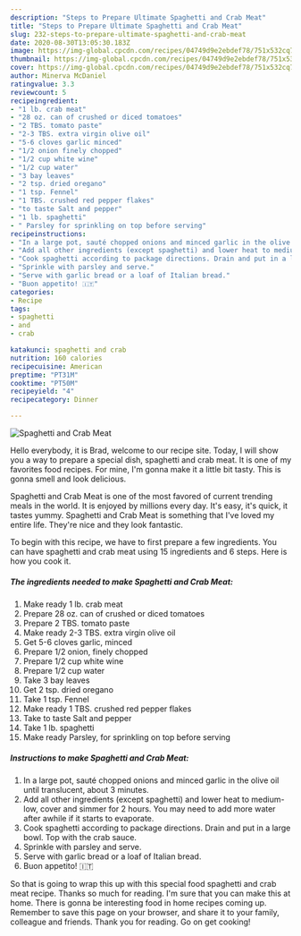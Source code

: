 ```yaml
---
description: "Steps to Prepare Ultimate Spaghetti and Crab Meat"
title: "Steps to Prepare Ultimate Spaghetti and Crab Meat"
slug: 232-steps-to-prepare-ultimate-spaghetti-and-crab-meat
date: 2020-08-30T13:05:30.183Z
image: https://img-global.cpcdn.com/recipes/04749d9e2ebdef78/751x532cq70/spaghetti-and-crab-meat-recipe-main-photo.jpg
thumbnail: https://img-global.cpcdn.com/recipes/04749d9e2ebdef78/751x532cq70/spaghetti-and-crab-meat-recipe-main-photo.jpg
cover: https://img-global.cpcdn.com/recipes/04749d9e2ebdef78/751x532cq70/spaghetti-and-crab-meat-recipe-main-photo.jpg
author: Minerva McDaniel
ratingvalue: 3.3
reviewcount: 5
recipeingredient:
- "1 lb. crab meat"
- "28 oz. can of crushed or diced tomatoes"
- "2 TBS. tomato paste"
- "2-3 TBS. extra virgin olive oil"
- "5-6 cloves garlic minced"
- "1/2 onion finely chopped"
- "1/2 cup white wine"
- "1/2 cup water"
- "3 bay leaves"
- "2 tsp. dried oregano"
- "1 tsp. Fennel"
- "1 TBS. crushed red pepper flakes"
- "to taste Salt and pepper"
- "1 lb. spaghetti"
- " Parsley for sprinkling on top before serving"
recipeinstructions:
- "In a large pot, sauté chopped onions and minced garlic in the olive oil until translucent, about 3 minutes."
- "Add all other ingredients (except spaghetti) and lower heat to medium-low, cover and simmer for 2 hours. You may need to add more water after awhile if it starts to evaporate."
- "Cook spaghetti according to package directions. Drain and put in a large bowl. Top with the crab sauce."
- "Sprinkle with parsley and serve."
- "Serve with garlic bread or a loaf of Italian bread."
- "Buon appetito! 🇮🇹"
categories:
- Recipe
tags:
- spaghetti
- and
- crab

katakunci: spaghetti and crab 
nutrition: 160 calories
recipecuisine: American
preptime: "PT31M"
cooktime: "PT50M"
recipeyield: "4"
recipecategory: Dinner

---
```



![Spaghetti and Crab Meat](https://img-global.cpcdn.com/recipes/04749d9e2ebdef78/751x532cq70/spaghetti-and-crab-meat-recipe-main-photo.jpg)

Hello everybody, it is Brad, welcome to our recipe site. Today, I will show you a way to prepare a special dish, spaghetti and crab meat. It is one of my favorites food recipes. For mine, I'm gonna make it a little bit tasty. This is gonna smell and look delicious.



Spaghetti and Crab Meat is one of the most favored of current trending meals in the world. It is enjoyed by millions every day. It's easy, it's quick, it tastes yummy. Spaghetti and Crab Meat is something that I've loved my entire life. They're nice and they look fantastic.


To begin with this recipe, we have to first prepare a few ingredients. You can have spaghetti and crab meat using 15 ingredients and 6 steps. Here is how you cook it.

<!--inarticleads1-->

##### The ingredients needed to make Spaghetti and Crab Meat:

1. Make ready 1 lb. crab meat
1. Prepare 28 oz. can of crushed or diced tomatoes
1. Prepare 2 TBS. tomato paste
1. Make ready 2-3 TBS. extra virgin olive oil
1. Get 5-6 cloves garlic, minced
1. Prepare 1/2 onion, finely chopped
1. Prepare 1/2 cup white wine
1. Prepare 1/2 cup water
1. Take 3 bay leaves
1. Get 2 tsp. dried oregano
1. Take 1 tsp. Fennel
1. Make ready 1 TBS. crushed red pepper flakes
1. Take to taste Salt and pepper
1. Take 1 lb. spaghetti
1. Make ready  Parsley, for sprinkling on top before serving




<!--inarticleads2-->

##### Instructions to make Spaghetti and Crab Meat:

1. In a large pot, sauté chopped onions and minced garlic in the olive oil until translucent, about 3 minutes.
1. Add all other ingredients (except spaghetti) and lower heat to medium-low, cover and simmer for 2 hours. You may need to add more water after awhile if it starts to evaporate.
1. Cook spaghetti according to package directions. Drain and put in a large bowl. Top with the crab sauce.
1. Sprinkle with parsley and serve.
1. Serve with garlic bread or a loaf of Italian bread.
1. Buon appetito! 🇮🇹




So that is going to wrap this up with this special food spaghetti and crab meat recipe. Thanks so much for reading. I'm sure that you can make this at home. There is gonna be interesting food in home recipes coming up. Remember to save this page on your browser, and share it to your family, colleague and friends. Thank you for reading. Go on get cooking!
